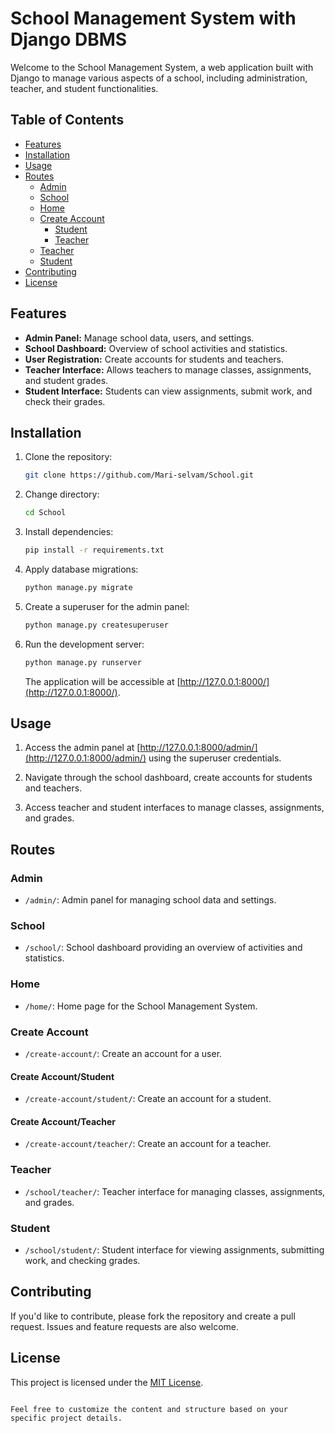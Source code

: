 # School Management System with Django DBMS

Welcome to the School Management System, a web application built with Django to manage various aspects of a school, including administration, teacher, and student functionalities.

## Table of Contents

- [Features](#features)
- [Installation](#installation)
- [Usage](#usage)
- [Routes](#routes)
  - [Admin](#admin)
  - [School](#school)
  - [Home](#home)
  - [Create Account](#create-account)
    - [Student](#create-accountstudent)
    - [Teacher](#create-accountteacher)
  - [Teacher](#teacher)
  - [Student](#student)
- [Contributing](#contributing)
- [License](#license)

## Features

- **Admin Panel:** Manage school data, users, and settings.
- **School Dashboard:** Overview of school activities and statistics.
- **User Registration:** Create accounts for students and teachers.
- **Teacher Interface:** Allows teachers to manage classes, assignments, and student grades.
- **Student Interface:** Students can view assignments, submit work, and check their grades.

## Installation

1. Clone the repository:

   ```bash
   git clone https://github.com/Mari-selvam/School.git
   ```


2. Change directory:

   ```bash
   cd School
   ```

3. Install dependencies:

   ```bash
   pip install -r requirements.txt
   ```

4. Apply database migrations:

   ```bash
   python manage.py migrate
   ```

5. Create a superuser for the admin panel:

   ```bash
   python manage.py createsuperuser
   ```

6. Run the development server:

   ```bash
   python manage.py runserver
   ```

   The application will be accessible at [http://127.0.0.1:8000/](http://127.0.0.1:8000/).

## Usage

1. Access the admin panel at [http://127.0.0.1:8000/admin/](http://127.0.0.1:8000/admin/) using the superuser credentials.

2. Navigate through the school dashboard, create accounts for students and teachers.

3. Access teacher and student interfaces to manage classes, assignments, and grades.

## Routes

### Admin

- `/admin/`: Admin panel for managing school data and settings.

### School

- `/school/`: School dashboard providing an overview of activities and statistics.

### Home

- `/home/`: Home page for the School Management System.

### Create Account

- `/create-account/`: Create an account for a user.

#### Create Account/Student

- `/create-account/student/`: Create an account for a student.

#### Create Account/Teacher

- `/create-account/teacher/`: Create an account for a teacher.

### Teacher

- `/school/teacher/`: Teacher interface for managing classes, assignments, and grades.

### Student

- `/school/student/`: Student interface for viewing assignments, submitting work, and checking grades.

## Contributing

If you'd like to contribute, please fork the repository and create a pull request. Issues and feature requests are also welcome.

## License

This project is licensed under the [MIT License](LICENSE).
```

Feel free to customize the content and structure based on your specific project details.
